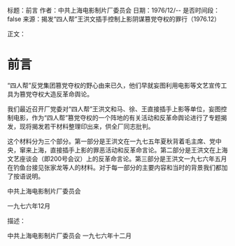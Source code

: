 标题：前言
作者：中共上海电影制片厂委员会
日期：1976/12/--
是否时间段：false
来源：揭发“四人帮”王洪文插手控制上影阴谋篡党夺权的罪行（1976.12）

正文：

# 前言

“四人帮”反党集团篡党夺权的野心由来已久，他们早就妄图利用电影等文艺宣传工具为篡党夺权大造反革命舆论。

我们最近召开厂党委对“四人帮”王洪文和马、徐、王直接插手上影等单位，妄图控制电影，作为“四人帮”篡党夺权的一个阵地的有关活动和反革命舆论进行了专题揭发，现将揭发若干材料整理印出来，供全厂同志批判。

这个材料分为三个部分。第一部分是王洪文在一九七五年夏秋背着毛主席、党中央，窜来上海，直接插手上影的罪恶活动和反革命言论。第二部分是王洪文在上海文艺座谈会（即200号会议）上的反革命言论。第三部分是王洪文一九七六年五月在钓鱼台接见张家龙等人的材料。对于每一部分的主要内容和当时的背景我们都加了按语说明。

中共上海电影制片厂委员会

一九七六年12月

描述：

中共上海电影制片厂委员会
一九七六年十二月

